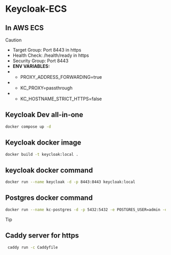 # Keycloak-ECS

## In AWS ECS

> [!CAUTION]
>
> - Target Group: Port 8443 in https
> - Health Check: /health/ready in https
> - Security Group: Port 8443
> - __ENV VARIABLES:__
> - - PROXY_ADDRESS_FORWARDING=true
> - - KC_PROXY=passthrough
> - - KC_HOSTNAME_STRICT_HTTPS=false

## Keycloak Dev all-in-one

```bash
docker compose up -d
```

## Keycloak docker image

```bash
docker build -t keycloak:local .
```

## keycloak docker command

```bash
docker run --name keycloak -d -p 8443:8443 keycloak:local
```

## Postgres docker command

```bash
docker run --name kc-postgres -d -p 5432:5432 -e POSTGRES_USER=admin -e POSTGRES_DB=keycloak -e POSTGRES_PASSWORD=passwd1244 postgres:16.3-alpine
```

> [!TIP]
>
> ## Caddy server for https
>
> ```bash
>  caddy run -c Caddyfile
> ```
